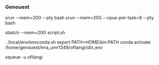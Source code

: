 ### Genouest

srun --mem=20G --pty bash
srun --mem=20G --cpus-per-task=8 --pty bash

sbatch --mem=20G script.sh

. /local/env/envconda.sh
export PATH=$HOME/bin:$PATH
conda activate /home/genouest/inra_umr1349/ofilangi/sbt_env


squeue -u ofilangi